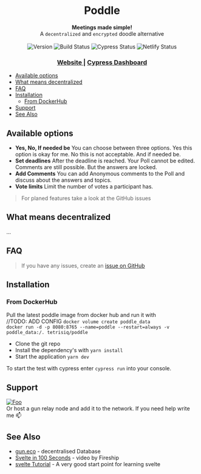 <h1 align="center">Poddle</h1>

<div align="center">
  <strong>Meetings made simple! </strong>
</div>
<div align="center">
  A <code>decentralized</code> and <code>encrypted</code> doodle alternative
</div>

<br />
<!-- badges -->
<div align="center">
  <!-- Version -->
    <img src="https://img.shields.io/badge/Version-beta-green?style=flat-square"
      alt="Version" />
  <!-- Build Status -->
    <img src="https://img.shields.io/github/checks-status/tetrisiq/poddle/main?style=flat-square"
      alt="Build Status" />
  <!-- Test status -->
    <img src="https://img.shields.io/endpoint?url=https://dashboard.cypress.io/badge/simple/byzw5k&style=flat-square&logo=cypress" alt="Cypress Status" />
  <!-- Netlify Status -->
      <img src="https://api.netlify.com/api/v1/badges/412902dd-d80b-474f-9f66-24619a932a73/deploy-status" alt="Netlify Status" />
</div>

<div align="center">
  <h3>
    <a href="https://poddle.network">
      Website
    </a>
    <span> | </span>
    <a href="https://dashboard.cypress.io/projects/byzw5k/runs">
      Cypress Dashboard
    </a>
  </h3>
</div>

- [Available options](#available-options)
- [What means decentralized](#what-means-decentralized)
- [FAQ](#faq)
- [Installation](#installation)
  - [From DockerHub](#from-dockerhub)
- [Support](#support)
- [See Also](#see-also)

## Available options

- **Yes, No, If needed be** You can choose between three options. Yes this option is okay for me. No this is not acceptable. And if needed be.
- **Set deadlines** After the deadline is reached. Your Poll cannot be edited. Comments are still possible. But the answers are locked.
- **Add Comments** You can add Anonymous comments to the Poll and discuss about the answers and topics.
- **Vote limits** Limit the number of votes a participant has.

> For planed features take a look at the GitHub issues

## What means decentralized

...

## FAQ

> If you have any issues, create an [issue on GitHub](https://github.com/TetrisIQ/poddle/issues/new?assignees=&labels=&template=bug_report.md&title=)

## Installation

### From DockerHub

Pull the latest poddle image from docker hub and run it with  
//TODO: ADD CONFIG
`docker volume create poddle_data`  
`docker run -d -p 8080:8765 --name=poddle --restart=always -v poddle_data:/. tetrisiq/poddle`

- Clone the git repo
- Install the dependency's with `yarn install`
- Start the application `yarn dev`

To start the test with cypress enter `cypress run` into your console.

## Support

[![Foo](https://img.shields.io/badge/Buy%20Me%20a%20Coffee-ffdd00?style=for-the-badge&logo=buy-me-a-coffee&logoColor=black)](https://www.buymeacoffee.com/tetrisiq)  
Or host a gun relay node and add it to the network. If you need help write me :mailbox:

## See Also

- [gun.eco](https://gun.eco) - decentralised Database
- [Svelte in 100 Seconds](https://www.youtube.com/watch?v=rv3Yq-B8qp4) - video by Fireship
- [svelte Tutorial](https://svelte.dev/tutorial/basics/) - A very good start point for learning svelte
